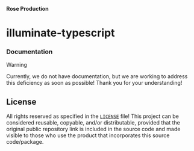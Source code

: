 **Rose Production**

# illuminate-typescript

### Documentation

> [!WARNING]
> Currently, we do not have documentation, but we are working to address this deficiency as soon as possible! Thank you for your understanding!

## License

All rights reserved as specified in the [`LICENSE`](./LICENSE) file! This project can be considered reusable, copyable, and/or distributable, provided that the original public repository link is included in the source code and made visible to those who use the product that incorporates this source code/package.

